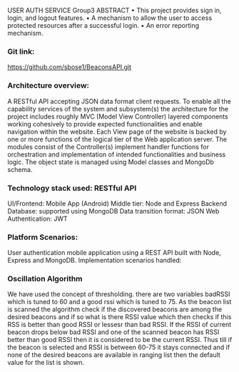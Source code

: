 ﻿USER AUTH SERVICE Group3 ABSTRACT •	This project provides sign in, login, and logout features. •	A mechanism to allow the user to access protected resources after a successful login. •	An error reporting mechanism.

### Git link:
https://github.com/sbose1/BeaconsAPI.git

### Architecture overview:
A RESTful API accepting JSON data format client requests. To enable all the capability services of the system and subsystem(s) the architecture for the project includes roughly MVC (Model View Controller) layered components working cohesively to provide expected functionalities and enable navigation within the website. Each View page of the website is backed by one or more functions of the logical tier of the Web application server. The modules consist of the Controller(s) implement handler functions for orchestration and implementation of intended functionalities and business logic. The object state is managed using Model classes and MongoDb schema.

### Technology stack used: RESTful API
UI/Frontend: Mobile App (Android) Middle tier: Node and Express Backend Database: supported using MongoDB Data transition format: JSON Web Authentication: JWT

### Platform Scenarios:
User authentication mobile application using a REST API built with Node, Express and MongoDB. Implementation scenarios handled:

### Oscillation Algorithm
We have used the concept of thresholding. there are two variables badRSSI which is tuned to 60 and a good rssi which is tuned to 75. As the beacon list is scanned the algorithm check if the discovered beacons are among the desired beacons and if so what is there RSSI value which then checks if this RSS is better than good RSSI or lessesr than bad RSSI. If the RSSI of current beacon drops below bad RSSI and one of the scanned beacon has RSSI better than good RSSI then it is considered to be the current RSSI. Thus till if the beacon is selected and RSSI is between 60-75 it stays connected and if none of the desired beacons are available in ranging list then the default value for the list is shown.

